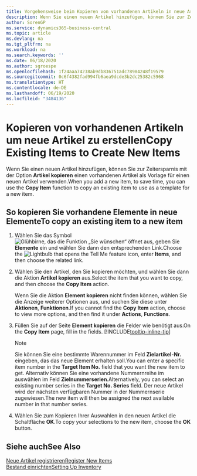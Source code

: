 ```yaml
---
title: Vorgehensweise beim Kopieren von vorhandenen Artikeln in neue Artikel
description: Wenn Sie einen neuen Artikel hinzufügen, können Sie zur Zeitersparnis mit der Option Artikel kopieren einen vorhandenen Artikel als Vorlage für einen neuen Artikel verwenden.
author: SorenGP
ms.service: dynamics365-business-central
ms.topic: article
ms.devlang: na
ms.tgt_pltfrm: na
ms.workload: na
ms.search.keywords: ''
ms.date: 06/18/2020
ms.author: sgroespe
ms.openlocfilehash: 1f24aaa74238ab9db836751adc78984248f19579
ms.sourcegitcommit: 0c6f4382fad994fb6aea9dcde3b2dc25382c5968
ms.translationtype: HT
ms.contentlocale: de-DE
ms.lasthandoff: 06/19/2020
ms.locfileid: "3484136"
---
```

# <a name="copy-existing-items-to-create-new-items"></a><span data-ttu-id="fc86b-103">Kopieren von vorhandenen Artikeln um neue Artikel zu erstellen</span><span class="sxs-lookup"><span data-stu-id="fc86b-103">Copy Existing Items to Create New Items</span></span>

<span data-ttu-id="fc86b-104">Wenn Sie einen neuen Artikel hinzufügen, können Sie zur Zeitersparnis mit der Option **Artikel kopieren** einen vorhandenen Artikel als Vorlage für einen neuen Artikel verwenden.</span><span class="sxs-lookup"><span data-stu-id="fc86b-104">When you add a new item, to save time, you can use the **Copy Item** function to copy an existing item to use as a template for a new item.</span></span>  

## <a name="to-copy-an-existing-item-to-a-new-item"></a><span data-ttu-id="fc86b-105">So kopieren Sie vorhandene Elemente in neue Elemente</span><span class="sxs-lookup"><span data-stu-id="fc86b-105">To copy an existing item to a new item</span></span>

1. <span data-ttu-id="fc86b-106">Wählen Sie das Symbol ![Glühbirne, das die Funktion „Sie wünschen“ öffnet](media/ui-search/search_small.png "Was möchten Sie tun?") aus, geben Sie **Elemente** ein und wählen Sie dann den entsprechenden Link.</span><span class="sxs-lookup"><span data-stu-id="fc86b-106">Choose the ![Lightbulb that opens the Tell Me feature](media/ui-search/search_small.png "Tell me what you want to do") icon, enter **Items**, and then choose the related link.</span></span>  
2. <span data-ttu-id="fc86b-107">Wählen Sie den Artikel, den Sie kopieren möchten, und wählen Sie dann die Aktion **Artikel kopieren** aus.</span><span class="sxs-lookup"><span data-stu-id="fc86b-107">Select the item that you want to copy, and then choose the **Copy Item** action.</span></span>  

    <span data-ttu-id="fc86b-108">Wenn Sie die Aktion **Element kopieren** nicht finden können, wählen Sie die Anzeige weiterer Optionen aus, und suchen Sie diese unter **Aktionen**, **Funktionen**.</span><span class="sxs-lookup"><span data-stu-id="fc86b-108">If you cannot find the **Copy Item** action, choose to view more options, and then find it under **Actions**, **Functions**.</span></span>  

3. <span data-ttu-id="fc86b-109">Füllen Sie auf der Seite **Element kopieren** die Felder wie benötigt aus.</span><span class="sxs-lookup"><span data-stu-id="fc86b-109">On the **Copy Item** page, fill in the fields.</span></span> [!INCLUDE[tooltip-inline-tip](includes/tooltip-inline-tip_md.md)]

    > [!NOTE]  
    > <span data-ttu-id="fc86b-110">Sie können Sie eine bestimmte Warennummer im Feld **Zielartikel-Nr.** eingeben, das das neue Element erhalten soll.</span><span class="sxs-lookup"><span data-stu-id="fc86b-110">You can enter a specific item number in the **Target Item No.** field that you want the new item to get.</span></span> <span data-ttu-id="fc86b-111">Alternativ können Sie eine vorhandene Nummernreihe im auswählen im Feld **Zielnummerserien**.</span><span class="sxs-lookup"><span data-stu-id="fc86b-111">Alternatively, you can select an existing number series in the **Target No. Series** field.</span></span> <span data-ttu-id="fc86b-112">Der neue Artikel wird der nächsten verfügbaren Nummer in der Nummernserie zugewiesen.</span><span class="sxs-lookup"><span data-stu-id="fc86b-112">The new item will then be assigned the next available number in that number series.</span></span>  

4. <span data-ttu-id="fc86b-113">Wählen Sie zum Kopieren Ihrer Auswahlen in den neuen Artikel die Schaltfläche **OK**.</span><span class="sxs-lookup"><span data-stu-id="fc86b-113">To copy your selections to the new item, choose the **OK** button.</span></span>  

## <a name="see-also"></a><span data-ttu-id="fc86b-114">Siehe auch</span><span class="sxs-lookup"><span data-stu-id="fc86b-114">See Also</span></span>

[<span data-ttu-id="fc86b-115">Neue Artikel registrieren</span><span class="sxs-lookup"><span data-stu-id="fc86b-115">Register New Items</span></span>](inventory-how-register-new-items.md)  
[<span data-ttu-id="fc86b-116">Bestand einrichten</span><span class="sxs-lookup"><span data-stu-id="fc86b-116">Setting Up Inventory</span></span>](inventory-setup-inventory.md)  
